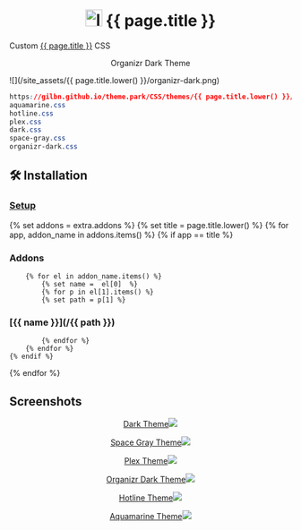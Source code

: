 <h1 align="center"> <img src="/site_assets/{{ page.title.lower() }}/logo.png" alt="logo" width="30" height="30"> {{ page.title }}</h1>

Custom [{{ page.title }}](https://github.com/Radarr/Radarr) CSS

<p align="center"> Organizr Dark Theme </p>

![](/site_assets/{{ page.title.lower() }}/organizr-dark.png)

```css
https://gilbn.github.io/theme.park/CSS/themes/{{ page.title.lower() }}/XXX.css
aquamarine.css
hotline.css
plex.css
dark.css
space-gray.css
organizr-dark.css
```

## 🛠️ Installation

### [Setup](/setup)

{% set addons = extra.addons %}
{% set title = page.title.lower() %}
{% for app, addon_name in addons.items() %}
    {% if app  ==  title %}

### Addons

        {% for el in addon_name.items() %}
            {% set name =  el[0]  %}
            {% for p in el[1].items() %}
            {% set path = p[1] %}

### [{{ name }}](/{{ path }})

            {% endfor %}
        {% endfor %}
    {% endif %}
{% endfor %}

## Screenshots

<p align="center">  
<a href="/site_assets/{{ page.title.lower() }}/dark.png">Dark Theme<img src="/site_assets/{{ page.title.lower() }}/dark.png"></img>
</p>

<p align="center">  
<a href="/site_assets/{{ page.title.lower() }}/space-gray.png">Space Gray Theme<img src="/site_assets/{{ page.title.lower() }}/space-gray.png"></img>
</p>

<p align="center">  
<a href="/site_assets/{{ page.title.lower() }}/plex.png">Plex Theme<img src="/site_assets/{{ page.title.lower() }}/plex.png"></img>
</p>

<p align="center">
<a href="/site_assets/{{ page.title.lower() }}/organizr-dark.png">Organizr Dark Theme<img src="/site_assets/{{ page.title.lower() }}/organizr-dark.png"></img>
</p>

<p align="center">
<a href="/site_assets/{{ page.title.lower() }}/hotline.png">Hotline Theme<img src="/site_assets/{{ page.title.lower() }}/hotline.png"></img>
</p>

<p align="center">
<a href="/site_assets/{{ page.title.lower() }}/aquamarine.png">Aquamarine Theme<img src="/site_assets/{{ page.title.lower() }}/aquamarine.png"></img>
</p>
